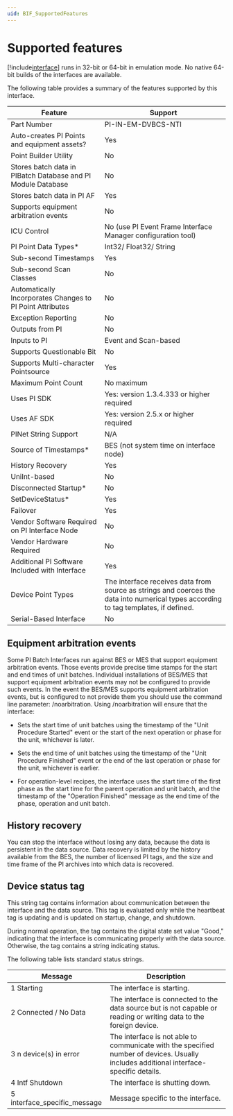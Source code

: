 ```yaml
---
uid: BIF_SupportedFeatures
---
```


# Supported features

<!-- Add custom intro for interface -->

[!include[interface](../includes/interface-name.md)] runs in 32-bit or 64-bit in emulation mode. No native 64-bit builds of the interfaces are available.

The following table provides a summary of the features supported by this interface. 

<!-- Content below applies to all batch interfaces -->

| Feature | Support |
| ------- | ------- |
| Part Number |  PI-IN-EM-DVBCS-NTI  |
| Auto-creates PI Points and equipment assets? | Yes |
| Point Builder Utility | No |
| Stores batch data in PIBatch Database and PI Module Database | No |
| Stores batch data in PI AF | Yes |
| Supports equipment arbitration events | No |
| ICU Control | No (use PI Event Frame Interface Manager configuration tool) |
| PI Point Data Types* | Int32/ Float32/ String |
| Sub-second Timestamps | Yes |
| Sub-second Scan Classes | No |
| Automatically Incorporates Changes to PI Point Attributes | No |
| Exception Reporting | No |
| Outputs from PI | No |
| Inputs to PI | Event and Scan-based |
| Supports Questionable Bit | No |
| Supports Multi-character Pointsource | Yes |
| Maximum Point Count | No maximum |
| Uses PI SDK | Yes: version 1.3.4.333 or higher required|
| Uses AF SDK | Yes: version 2.5.x or higher required |
| PINet String Support | N/A |
| Source of Timestamps* | BES (not system time on interface node) |
| History Recovery | Yes |
| UniInt-based | No |
| Disconnected Startup* | No |
| SetDeviceStatus* | Yes |
| Failover | Yes |
| Vendor Software Required on PI Interface Node | No |
| Vendor Hardware Required | No |
| Additional PI Software Included with Interface | Yes  |
| Device Point Types | The interface receives data from source as strings and coerces the data into numerical types according to tag templates, if defined.|
| Serial-Based Interface | No |

## Equipment arbitration events

Some PI Batch Interfaces run against BES or MES that support equipment arbitration events. Those events provide precise time stamps for the start and end times of unit batches. Individual installations of BES/MES that support equipment arbitration events may not be configured to provide such events. In the event the BES/MES supports equipment arbitration events, but is configured to not provide them you should use the command line parameter: /noarbitration. Using /noarbitration will ensure that the interface:

* Sets the start time of unit batches using the timestamp of the \"Unit Procedure Started\" event or the start of the next operation or phase for the unit, whichever is later.

* Sets the end time of unit batches using the timestamp of the \"Unit Procedure Finished\" event or the end of the last operation or phase for the unit, whichever is earlier.

* For operation-level recipes, the interface uses the start time of the first phase as the start time for the parent operation and unit batch, and the timestamp of the \"Operation Finished\" message as the end time of the phase, operation and unit batch.

## History recovery

You can stop the interface without losing any data, because the data is persistent in the data source. Data recovery is limited by the history available from the BES, the number of licensed PI tags, and the size and time frame of the PI archives into which data is recovered.

## Device status tag

This string tag contains information about communication between the interface and the data source. This tag is evaluated only while the heartbeat tag is updating and is updated on startup, change, and shutdown.

During normal operation, the tag contains the digital state set value \"Good,\" indicating that the interface is communicating properly with the data source. Otherwise, the tag contains a string indicating status.

The following table lists standard status strings.

| Message | Description |
|--|--|
| 1 Starting | The interface is starting. |
| 2 Connected / No Data | The interface is connected to the data source but is not capable or reading or writing data to the foreign device. |
| 3 n device(s) in error | The interface is not able to communicate with the specified number of devices. Usually includes additional interface-specific details. |
| 4 Intf Shutdown | The interface is shutting down. |
| 5 interface_specific_message | Message specific to the interface. |
